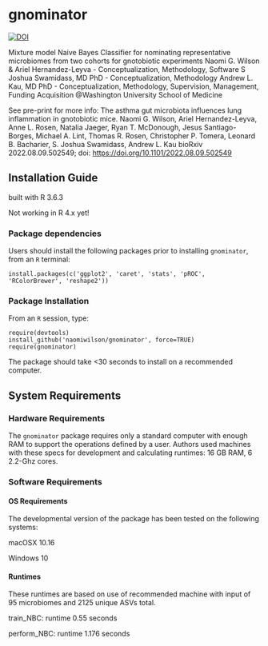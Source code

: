 gnominator
==============================
[![DOI](https://zenodo.org/badge/366433171.svg)](https://zenodo.org/badge/latestdoi/366433171)

Mixture model Naive Bayes Classifier for nominating representative microbiomes from two cohorts for gnotobiotic experiments
Naomi G. Wilson & Ariel Hernandez-Leyva - Conceptualization, Methodology, Software
S Joshua Swamidass, MD PhD - Conceptualization, Methodology
Andrew L. Kau, MD PhD - Conceptualization, Methodology, Supervision, Management, Funding Acquisition
@Washington University School of Medicine

See pre-print for more info: 
The asthma gut microbiota influences lung inflammation in gnotobiotic mice. 
Naomi G. Wilson, Ariel Hernandez-Leyva, Anne L. Rosen, Natalia Jaeger, Ryan T. McDonough, Jesus Santiago-Borges, Michael A. Lint, Thomas R. Rosen, Christopher P. Tomera, Leonard B. Bacharier, S. Joshua Swamidass, Andrew L. Kau
bioRxiv 2022.08.09.502549; doi: https://doi.org/10.1101/2022.08.09.502549

## Installation Guide

built with R 3.6.3

Not working in R 4.x yet!

### Package dependencies

Users should install the following packages prior to installing `gnominator`, from an `R` terminal:

```
install.packages(c('ggplot2', 'caret', 'stats', 'pROC', 'RColorBrewer', 'reshape2'))
```

### Package Installation

From an `R` session, type:

```
require(devtools)
install_github('naomiwilson/gnominator', force=TRUE)
require(gnominator)
```

The package should take <30 seconds to install on a recommended computer. 

## System Requirements

### Hardware Requirements

The `gnominator` package requires only a standard computer with enough RAM to support the operations defined by a user. Authors used machines with these specs for development and calculating runtimes: 16 GB RAM, 6 2.2-Ghz cores.

### Software Requirements

#### OS Requirements

The developmental version of the package has been tested on the following systems:

macOSX 10.16

Windows 10

#### Runtimes
These runtimes are based on use of recommended machine with input of 95 microbiomes and 2125 unique ASVs total.

train_NBC: runtime 0.55 seconds

perform_NBC: runtime 1.176 seconds

